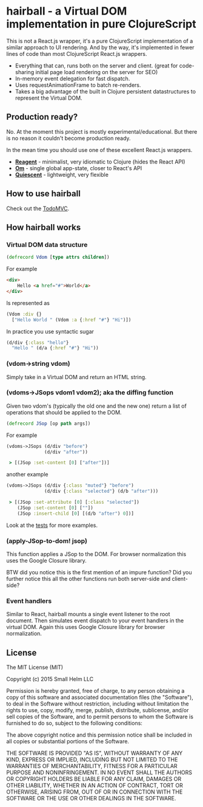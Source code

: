 # hairball - a Virtual DOM implementation in pure ClojureScript

This is not a React.js wrapper, it's a pure ClojureScript implementation of a similar approach to UI rendering. And by the way, it's implemented in fewer lines of code than most ClojureScript React.js wrappers.

 * Everything that can, runs both on the server and client. (great for code-sharing initial page load rendering on the server for SEO)
 * In-memory event delegation for fast dispatch.
 * Uses requestAnimationFrame to batch re-renders.
 * Takes a big advantage of the built in Clojure persistent datastructures to represent the Virtual DOM.

## Production ready?

No. At the moment this project is mostly experimental/educational. But there is no reason it couldn't become production ready.

In the mean time you should use one of these excellent React.js wrappers.
 * **[Reagent](http://reagent-project.github.io/)** - minimalist, very idiomatic to Clojure (hides the React API)
 * **[Om](https://github.com/omcljs/om)** - single global app-state, closer to React's API
 * **[Quiescent](https://github.com/levand/quiescent)** - lightweight, very flexible

## How to use hairball

Check out the [TodoMVC](https://github.com/smallhelm/hairball/blob/master/examples/todomvc/main.cljs).

## How hairball works

### Virtual DOM data structure
```clojure
(defrecord Vdom [type attrs children])
```
For example 
```html
<div>
	Hello <a href="#">World</a>
</div>
```
Is represented as
```clojure
(Vdom :div {}
  ["Hello World " (Vdom :a {:href "#"} "Hi")])
```
In practice you use syntactic sugar 
```clojure
(d/div {:class "hello"}
  "Hello " (d/a {:href "#"} "Hi"))
```

### (vdom->string vdom)

Simply take in a Virtual DOM and return an HTML string.


### (vdoms->JSops vdom1 vdom2); aka the diffing function

Given two vdom's (typically the old one and the new one) return a list of operations that should be applied to the DOM.

```clojure
(defrecord JSop [op path args])
```

For example
```clojure
(vdoms->JSops (d/div "before")
              (d/div "after"))

 > [(JSop :set-content [0] ["after"])]
```
another example
```clojure
(vdoms->JSops (d/div {:class "muted"} "before")
              (d/div {:class "selected"} (d/b "after")))

 > [(JSop :set-attribute [0] [:class "selected"])
    (JSop :set-content [0] [""])
    (JSop :insert-child [0] [(d/b "after") 0])]
```
Look at the [tests](https://github.com/smallhelm/hairball/blob/master/test/hairball/core_test.clj) for more examples.

### (apply-JSop-to-dom! jsop)

This function applies a JSop to the DOM.  For browser normalization this uses the Google Closure library.

BTW did you notice this is the first mention of an impure function? Did you further notice this all the other functions run both server-side and client-side?

### Event handlers

Similar to React, hairball mounts a single event listener to the root document. Then simulates event dispatch to your event handlers in the virtual DOM. Again this uses Google Closure library for browser normalization.

## License
The MIT License (MIT)

Copyright (c) 2015 Small Helm LLC

Permission is hereby granted, free of charge, to any person obtaining a copy
of this software and associated documentation files (the "Software"), to deal
in the Software without restriction, including without limitation the rights
to use, copy, modify, merge, publish, distribute, sublicense, and/or sell
copies of the Software, and to permit persons to whom the Software is
furnished to do so, subject to the following conditions:

The above copyright notice and this permission notice shall be included in all
copies or substantial portions of the Software.

THE SOFTWARE IS PROVIDED "AS IS", WITHOUT WARRANTY OF ANY KIND, EXPRESS OR
IMPLIED, INCLUDING BUT NOT LIMITED TO THE WARRANTIES OF MERCHANTABILITY,
FITNESS FOR A PARTICULAR PURPOSE AND NONINFRINGEMENT. IN NO EVENT SHALL THE
AUTHORS OR COPYRIGHT HOLDERS BE LIABLE FOR ANY CLAIM, DAMAGES OR OTHER
LIABILITY, WHETHER IN AN ACTION OF CONTRACT, TORT OR OTHERWISE, ARISING FROM,
OUT OF OR IN CONNECTION WITH THE SOFTWARE OR THE USE OR OTHER DEALINGS IN THE
SOFTWARE.
